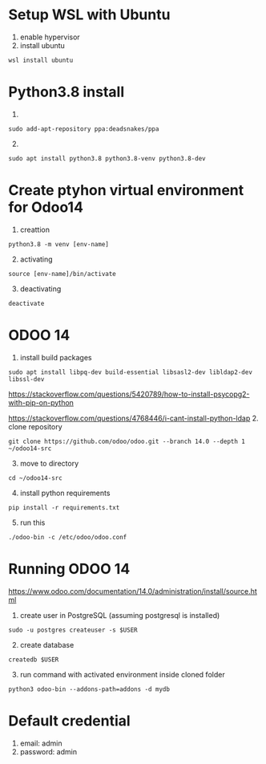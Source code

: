 
# Setup WSL with Ubuntu
1. enable hypervisor
2. install ubuntu
```console
wsl install ubuntu
```

# Python3.8 install
1. 
```console
sudo add-apt-repository ppa:deadsnakes/ppa
```
2. 
```console
sudo apt install python3.8 python3.8-venv python3.8-dev
```

# Create ptyhon virtual environment for Odoo14
1. creattion
```console
python3.8 -m venv [env-name]
```
2. activating
```console
source [env-name]/bin/activate
```
3. deactivating
```console
deactivate
```

# ODOO 14
1. install build packages
```console
sudo apt install libpq-dev build-essential libsasl2-dev libldap2-dev libssl-dev
```
https://stackoverflow.com/questions/5420789/how-to-install-psycopg2-with-pip-on-python

https://stackoverflow.com/questions/4768446/i-cant-install-python-ldap
2. clone repository
```console
git clone https://github.com/odoo/odoo.git --branch 14.0 --depth 1 ~/odoo14-src
```
3. move to directory
```
cd ~/odoo14-src
```
4. install python requirements
```console
pip install -r requirements.txt
```
5. run this
```console
./odoo-bin -c /etc/odoo/odoo.conf
```

# Running ODOO 14
https://www.odoo.com/documentation/14.0/administration/install/source.html
1. create user in PostgreSQL (assuming postgresql is installed)
```console
sudo -u postgres createuser -s $USER
```
2. create database
```console
createdb $USER
```
3. run command with activated environment inside cloned folder
```console
python3 odoo-bin --addons-path=addons -d mydb
```

# Default credential
1. email: admin
2. password: admin






